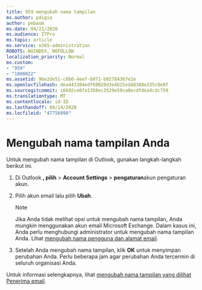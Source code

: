 ```yaml
---
title: 959 mengubah nama tampilan
ms.author: pdigia
author: pebaum
ms.date: 04/21/2020
ms.audience: ITPro
ms.topic: article
ms.service: o365-administration
ROBOTS: NOINDEX, NOFOLLOW
localization_priority: Normal
ms.custom:
- "959"
- "1800022"
ms.assetid: 96e2de51-c8b0-4eef-b071-b02784367e1e
ms.openlocfilehash: dea443384edf60028d3e4b25ed48388e335c0e0f
ms.sourcegitcommit: c6692ce0fa1358ec3529e59ca0ecdfdea4cdc759
ms.translationtype: MT
ms.contentlocale: id-ID
ms.lasthandoff: 09/14/2020
ms.locfileid: "47756898"
---
```

# <a name="change-your-display-name"></a>Mengubah nama tampilan Anda
  
Untuk mengubah nama tampilan di Outlook, gunakan langkah-langkah berikut ini.
  
1. Di Outlook **, pilih** \> **Account Settings** \> **pengaturan**akun pengaturan akun.

2. Pilih akun email lalu pilih **Ubah**.

    > [!NOTE]
    > Jika Anda tidak melihat opsi untuk mengubah nama tampilan, Anda mungkin menggunakan akun email Microsoft Exchange. Dalam kasus ini, Anda perlu menghubungi administrator untuk mengubah nama tampilan Anda. Lihat [mengubah nama pengguna dan alamat email](https://docs.microsoft.com/microsoft-365/admin/add-users/change-a-user-name-and-email-address).
  
3. Setelah Anda mengubah nama tampilan, klik **OK** untuk menyimpan perubahan Anda. Perlu beberapa jam agar perubahan Anda tercermin di seluruh organisasi Anda.

Untuk informasi selengkapnya, lihat [mengubah nama tampilan yang dilihat Penerima email](https://support.office.com/article/2b53331a-ba2a-4803-88dc-ac9fe376c8a9.aspx).
  